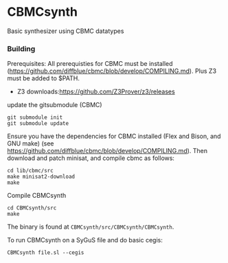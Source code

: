# CBMCsynth

Basic synthesizer using CBMC datatypes

### Building
Prerequisites: All prerequisties for CBMC must be installed (https://github.com/diffblue/cbmc/blob/develop/COMPILING.md). Plus Z3 must be added to $PATH.  
- Z3 downloads:https://github.com/Z3Prover/z3/releases

update the gitsubmodule (CBMC)
~~~
git submodule init
git submodule update
~~~
Ensure you have the dependencies for CBMC installed (Flex and Bison, and GNU make) (see https://github.com/diffblue/cbmc/blob/develop/COMPILING.md). Then 
download and patch minisat, and compile cbmc as follows:
~~~
cd lib/cbmc/src
make minisat2-download
make
~~~
Compile CBMCsynth
~~~
cd CBMCsynth/src
make
~~~

The binary is found at `CBMCsynth/src/CBMCsynth/CBMCsynth`. 

To run CBMCsynth on a SyGuS file and do basic cegis:
~~~
CBMCsynth file.sl --cegis
~~~


